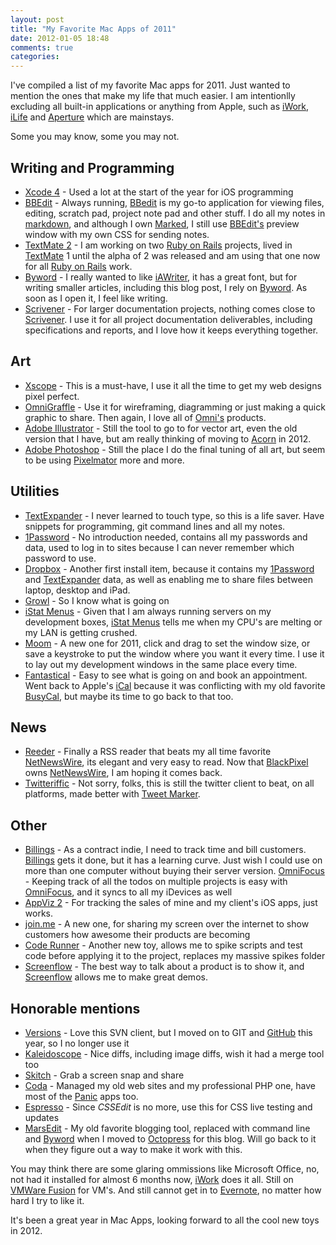 ```yaml
---
layout: post
title: "My Favorite Mac Apps of 2011"
date: 2012-01-05 18:48
comments: true
categories: 
---
```


I've compiled a list of my favorite Mac apps for 2011.  Just wanted to mention the ones that make my life that much easier. I am intentionlly excluding all built-in applications or anything from Apple, such as [iWork](http://www.apple.com/iwork/), [iLife](http://www.apple.com/ilife/) and [Aperture](http://www.apple.com/aperture/) which are mainstays. 

Some you may know, some you may not.

<!--more-->

## Writing and Programming

* [Xcode 4](http://developer.apple.com/xcode/) - Used a lot at the start of the year for iOS programming
* [BBEdit](http://www.barebones.com/products/bbedit/index.html) - Always running, [BBedit](http://www.barebones.com/products/bbedit/index.html) is my go-to application for viewing files, editing, scratch pad, project note pad and other stuff. I do all my notes in [markdown](http://daringfireball.net/projects/markdown/), and although I own [Marked](http://markedapp.com/), I still use [BBEdit's](http://www.barebones.com/products/bbedit/index.html) preview window with my own CSS for sending notes.
* [TextMate 2](http://macromates.com/) - I am working on two [Ruby on Rails](https://rubyonrails.org/) projects, lived in [TextMate](http://macromates.com/) 1 until the alpha of 2 was released and am using that one now for all [Ruby on Rails](https://rubyonrails.org/) work.
* [Byword](http://bywordapp.com/) - I really wanted to like [iAWriter](http://www.iawriter.com/), it has a great font, but for writing smaller articles, including this blog post, I rely on [Byword](http://bywordapp.com/). As soon as I open it, I feel like writing.
* [Scrivener](http://www.literatureandlatte.com/scrivener.php) - For larger documentation projects, nothing comes close to [Scrivener](http://www.literatureandlatte.com/scrivener.php).  I use it for all project documentation deliverables, including specifications and reports, and I love how it keeps everything together.

## Art

* [Xscope](http://iconfactory.com/software/xscope) - This is a must-have, I use it all the time to get my web designs pixel perfect.
* [OmniGraffle](http://www.omnigroup.com/products/omnigraffle/) - Use it for wireframing, diagramming or just making a quick graphic to share. Then again, I love all of [Omni's](http://www.omnigroup.com/) products.
* [Adobe Illustrator](http://www.adobe.com/products/illustrator.html) - Still the tool to go to for vector art, even the old version that I have, but am really thinking of moving to [Acorn](http://flyingmeat.com/acorn/) in 2012.
* [Adobe Photoshop](http://www.adobe.com/products/photoshop.html) - Still the place I do the final tuning of all art, but seem to be using [Pixelmator](http://www.pixelmator.com/) more and more.

## Utilities

* [TextExpander](http://www.smilesoftware.com/TextExpander/) - I never learned to touch type, so this is a life saver. Have snippets for programming, git command lines and all my notes.
* [1Password](https://agilebits.com/onepassword) - No introduction needed, contains all my passwords and data, used to log in to sites because I can never remember which password to use.
* [Dropbox](http://www.dropbox.com/) - Another first install item, because it contains my [1Password](https://agilebits.com/onepassword) and [TextExpander](http://www.smilesoftware.com/TextExpander/) data, as well as enabling me to share files between laptop, desktop and iPad.
* [Growl](http://growl.info/) - So I know what is going on
* [iStat Menus](http://bjango.com/mac/istatmenus/) - Given that I am always running servers on my development boxes, [iStat Menus](http://bjango.com/mac/istatmenus/) tells me when my CPU's are melting or my LAN is getting crushed.
* [Moom](http://manytricks.com/moom/) - A new one for 2011, click and drag to set the window size, or save a keystroke to put the window where you want it every time. I use it to lay out my development windows in the same place every time.
* [Fantastical](http://flexibits.com/fantastical) - Easy to see what is going on and book an appointment. Went back to Apple's [iCal](http://www.apple.com/macosx/apps/#ical) because it was conflicting with my old favorite [BusyCal](http://www.busymac.com/), but maybe its time to go back to that too.

## News

* [Reeder](http://reederapp.com/) - Finally a RSS reader that beats my all time favorite [NetNewsWire](http://netnewswireapp.com/), its elegant and very easy to read. Now that [BlackPixel](http://blackpixel.com/) owns [NetNewsWire](v), I am hoping it comes back.
* [Twitteriffic](http://iconfactory.com/software/twitterrific) - Not sorry, folks, this is still the twitter client to beat, on all platforms, made better with [Tweet Marker](http://tweetmarker.net/).

## Other

* [Billings](http://www.marketcircle.com/billings/) - As a contract indie, I need to track time and bill customers. [Billings](http://www.marketcircle.com/billings/) gets it done, but it has a learning curve. Just wish I could use on more than one computer without buying their server version.
[OmniFocus](http://www.omnigroup.com/products/omnifocus/) - Keeping track of all the todos on multiple projects is easy with [OmniFocus](http://www.omnigroup.com/products/omnifocus/), and it syncs to all my iDevices as well
* [AppViz 2](http://www.ideaswarm.com/AppViz2.html) - For tracking the sales of mine and my client's iOS apps, just works.
* [join.me](https://join.me/) - A new one, for sharing my screen over the internet to show customers how awesome their products are becoming
* [Code Runner](http://krillapps.com/coderunner/) - Another new toy, allows me to spike scripts and test code before applying it to the project, replaces my massive spikes folder
* [Screenflow](http://www.telestream.net/screen-flow/) - The best way to talk about a product is to show it, and [Screenflow](http://www.telestream.net/screen-flow/) allows me to make great demos.

## Honorable mentions

* [Versions](http://versionsapp.com/) - Love this SVN client, but I moved on to GIT and [GitHub](http://github.com/) this year, so I no longer use it
* [Kaleidoscope](http://www.kaleidoscopeapp.com/) - Nice diffs, including image diffs, wish it had a merge tool too
* [Skitch](http://skitch.com/) - Grab a screen snap and share
* [Coda](http://panic.com/coda/) - Managed my old web sites and my professional PHP one, have most of the [Panic](http://panic.com/) apps too.
* [Espresso](http://macrabbit.com/espresso/) - Since *CSSEdit* is no more, use this for CSS live testing and updates
* [MarsEdit](http://www.red-sweater.com/marsedit/) - My old favorite blogging tool, replaced with command line and [Byword](http://bywordapp.com/) when I moved to [Octopress](http://octopress.org/) for this blog.  Will go back to it when they figure out a way to make it work with this.

You may think there are some glaring ommissions like Microsoft Office, no, not had it installed for almost 6 months now, [iWork](http://www.apple.com/iwork/) does it all. Still on [VMWare Fusion](http://www.vmware.com/products/fusion/overview.html) for VM's. And still cannot get in to [Evernote](http://www.evernote.com/), no matter how hard I try to like it.

It's been a great year in Mac Apps, looking forward to all the cool new toys in 2012.
